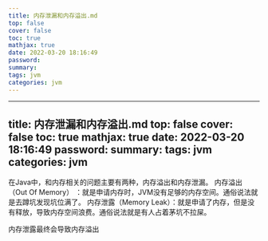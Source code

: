 ```yaml
---
title: 内存泄漏和内存溢出.md
top: false
cover: false
toc: true
mathjax: true
date: 2022-03-20 18:16:49
password:
summary:
tags: jvm
categories: jvm
---
```

---
title: 内存泄漏和内存溢出.md
top: false
cover: false
toc: true
mathjax: true
date: 2022-03-20 18:16:49
password:
summary:
tags: jvm
categories: jvm
---
在Java中，和内存相关的问题主要有两种，内存溢出和内存泄漏。
内存溢出（Out Of Memory） ：就是申请内存时，JVM没有足够的内存空间。通俗说法就是去蹲坑发现坑位满了。
内存泄露（Memory Leak）：就是申请了内存，但是没有释放，导致内存空间浪费。通俗说法就是有人占着茅坑不拉屎。



内存泄露最终会导致内存溢出
